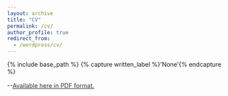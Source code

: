```yaml
---
layout: archive
title: "CV"
permalink: /cv/
author_profile: true
redirect_from:
  - /wordpress/cv/
---
```



{% include base_path %}
{% capture written_label %}'None'{% endcapture %}

--<u><a style="line-height: 1.5;" href="https://huynm99.github.io/CV_HuyNguyen.pdf"><span style="color: #333333;"><span>Available here in PDF format.</span></span></a></u>
<!--<h1 class="western" align="center"><b>Khai Ba Nguyen</b></h1>
